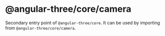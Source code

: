 # @angular-three/core/camera

Secondary entry point of `@angular-three/core`. It can be used by importing from `@angular-three/core/camera`.
